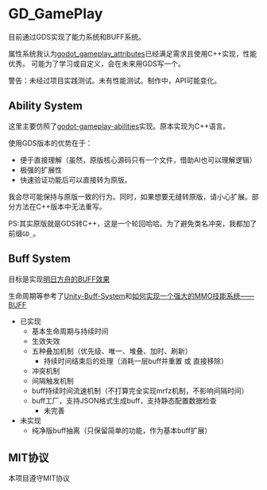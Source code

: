 # GD_GamePlay

目前通过GDS实现了能力系统和BUFF系统。

属性系统我认为[godot_gameplay_attributes](https://github.com/OctoD/godot_gameplay_attributes)已经满足需求且使用C++实现，性能优秀。
可能为了学习或自定义，会在未来用GDS写一个。

警告：未经过项目实践测试。未有性能测试。制作中，API可能变化。

## Ability System

这里主要仿照了[godot-gameplay-abilities](https://github.com/OctoD/godot-gameplay-abilities)实现。原本实现为C++语言。

使用GDS版本的优势在于：
- 便于直接理解（虽然，原版核心源码只有一个文件，借助AI也可以理解逻辑）
- 极强的扩展性
- 快速验证功能后可以直接转为原版。

我会尽可能保持与原版一致的行为。同时，如果想要无缝转原版，请小心扩展。部分方法在C++版本中无法重写。

PS:其实原版就是GDS转C++，这是一个轮回哈哈。为了避免类名冲突，我都加了前缀`GD_`。

## Buff System

目标是实现[明日方舟的BUFF效果](https://prts.wiki/w/BUFF#)

生命周期等参考了[Unity-Buff-System](https://github.com/NoSLoofah/)和[如何实现一个强大的MMO技能系统——BUFF](https://zhuanlan.zhihu.com/p/150812545)

- 已实现
	- 基本生命周期与持续时间
	- 生效失效
	- 五种叠加机制（优先级、唯一、堆叠、加时、刷新）
		- 持续时间结束后的处理（消耗一层buff并重置 或 直接移除）
	- 冲突机制
	- 间隔触发机制
	- buff持续时间流速机制（不打算完全实现mrfz机制，不影响间隔时间）
	- buff工厂，支持JSON格式生成buff，支持静态配置数据检查
		- 未完善
- 未实现
	- 纯净版buff抽离（只保留简单的功能，作为基本buff扩展）

## MIT协议

本项目遵守MIT协议
